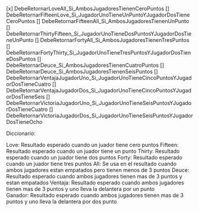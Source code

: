 [x] DebeRetornarLoveAll_Si_AmbosJugadoresTienenCeroPuntos
[] DebeRetornarFifteenLove_Si_JugadorUnoTieneUnPuntoYJugadorDosTieneCeroPuntos
[] DebeRetornarFifteenAll_Si_AmbosJugadoresTienenUnPunto
[] DebeRetornarThirtyFifteen_Si_JugadorUnoTieneDosPuntosYJugadorDosTieneUnPunto 
[] DebeRetornarFortyAll_Si_AmbosJugadoresTienenTresPuntos
[] DebeRetornarFortyThirty_Si_JugadorUnoTieneTresPuntosYJugadorDosTieneDosPuntos
[] DebeRetornarDeuce_Si_AmbosJugadoresTienenCuatroPuntos
[] DebeRetornarDeuce_Si_AmbosJugadoresTienenSeisPuntos
[] DebeRetornarVentajaJugadorUno_Si_JugadorUnoTieneCincoPuntosYJugadorDosTieneCuatro
[] DebeRetornarVentajaJugadorDos_Si_JugadorUnoTieneCincoPuntosYJugadorDosTieneSeis
[] DebeRetornarVictoriaJugadorUno_Si_JugadorUnoTieneSeisPuntosYJugadorDosTieneCuatro
[] DebeRetornarVictoriaJugadorDos_Si_JugadorUnoTieneSeisPuntosYJugadorDosTieneOcho




Diccionario: 

Love: Resultado esperado cuando un juador tiene cero puntos
Fifteen: Resultado esperado cuando un juador tiene un punto
Thirty: Resultado esperado cuando un juador tiene dos puntos
Forty: Resultado esperado cuando un juador tiene tres puntos
All: Se usa en el resultado cuando ambos jugadores estan empatados pero tienen menos de 3 puntos
Deuce: Resultado esperado cuando ambos jugadores tienen mas de 3 puntos y estan empatados
Ventaja: Resultado esperado cuando ambos jugadores tienen mas de 3 puntos y uno lleva la delantera por un punto  
Ganador: Resultado esperado cuando ambos jugadores tienen mas de 3 puntos y uno lleva la delantera por dos punto  
